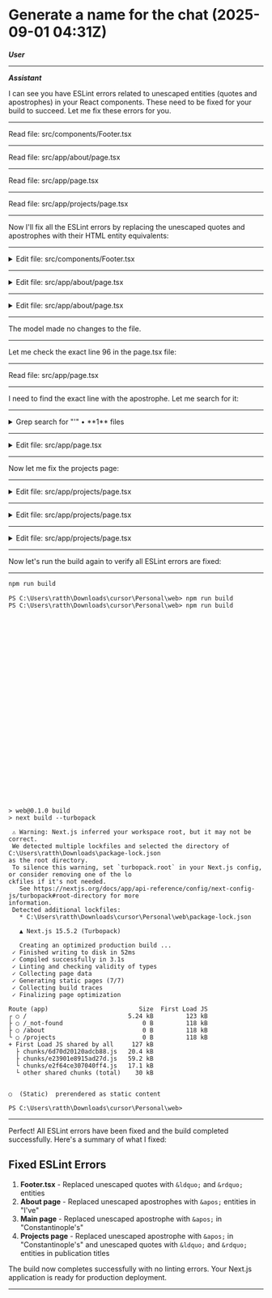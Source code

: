 <!-- Generated by SpecStory -->

# Generate a name for the chat (2025-09-01 04:31Z)

_**User**_



---

_**Assistant**_

I can see you have ESLint errors related to unescaped entities (quotes and apostrophes) in your React components. These need to be fixed for your build to succeed. Let me fix these errors for you.


---

Read file: src/components/Footer.tsx

---

Read file: src/app/about/page.tsx

---

Read file: src/app/page.tsx

---

Read file: src/app/projects/page.tsx

---

Now I'll fix all the ESLint errors by replacing the unescaped quotes and apostrophes with their HTML entity equivalents:


---

<details><summary>Edit file: src/components/Footer.tsx</summary>

undefined

**Chunk 1**
Lines added: 2, lines removed: 2

```diff
@@ -4,6 +4,6 @@
        <div className="max-w-4xl mx-auto px-4 text-center">
          <blockquote className="text-lg italic text-accent mb-6 max-w-2xl mx-auto">
-           "When empires crack and suns collapse, the Tin Coyote sings to the Copper Fox. 
-           One rattles the bones of gods; the other counts their teeth."
+           &ldquo;When empires crack and suns collapse, the Tin Coyote sings to the Copper Fox. 
+           One rattles the bones of gods; the other counts their teeth.&rdquo;
          </blockquote>
          <div className="flex justify-center items-center gap-8 mb-6">
```

</details>

---

<details><summary>Edit file: src/app/about/page.tsx</summary>

undefined

**Chunk 1**
Lines added: 1, lines removed: 1

```diff
@@ -20,5 +20,5 @@
            </p>
            <p className="text-foreground/80 mb-4">
-             I've worked with medieval Greek manuscripts, Nahuatl colonial documents, and developed 
+             I&apos;ve worked with medieval Greek manuscripts, Nahuatl colonial documents, and developed 
              innovative approaches to digitizing and analyzing historical texts using computational methods.
            </p>
```

</details>

---

<details><summary>Edit file: src/app/about/page.tsx</summary>

undefined

**Chunk 1**
Lines added: 1, lines removed: 1

```diff
@@ -47,5 +47,5 @@
            </p>
            <p className="text-foreground/80 mb-4">
-             I've published research on sentiment analysis in historical documents, computer vision 
+             I&apos;ve published research on sentiment analysis in historical documents, computer vision 
              systems for manuscript restoration, and network analysis of medieval trade routes.
            </p>
```

</details>

---

The model made no changes to the file.

---

Let me check the exact line 96 in the page.tsx file:


---

Read file: src/app/page.tsx

---

I need to find the exact line with the apostrophe. Let me search for it:


---

<details>
            <summary>Grep search for "'" • **1** files</summary>
        
| File | Line | Match |
|------|------|-------|
| `file:///c%3A/Users/ratth/Downloads/cursor/Personal/web/src/app/page.tsx` | L96 | `⟪ 120 characters skipped ⟫haeological evidence from Constantinople's harbor.</p>` |

</details>

---

<details><summary>Edit file: src/app/page.tsx</summary>

undefined

**Chunk 1**
Lines added: 1, lines removed: 1

```diff
@@ -94,5 +94,5 @@
                <div className="text-sm text-accent-2 font-mono mb-2">HYBRID</div>
                <h3 className="text-xl font-semibold mb-2">Byzantine Trade Networks</h3>
-               <p className="text-foreground/70 mb-4">Mapping 11th-century merchant routes using network analysis and archaeological evidence from Constantinople's harbor.</p>
+               <p className="text-foreground/70 mb-4">Mapping 11th-century merchant routes using network analysis and archaeological evidence from Constantinople&apos;s harbor.</p>
                <div className="flex flex-wrap gap-2">
                  <span className="px-3 py-1 bg-accent text-white text-xs rounded-full">Network Analysis</span>
```

</details>

---

Now let me fix the projects page:


---

<details><summary>Edit file: src/app/projects/page.tsx</summary>

undefined

**Chunk 1**
Lines added: 5, lines removed: 5

```diff
@@ -15,9 +15,9 @@
            <div className="text-sm text-accent-2 font-mono mb-3">HYBRID RESEARCH</div>
            <h3 className="text-xl font-semibold mb-3 group-hover:text-accent transition-colors">Byzantine Trade Networks</h3>
-           <p className="text-foreground/70 mb-4 text-sm">
-             Mapping 11th-century merchant routes using network analysis and archaeological evidence 
-             from Constantinople's harbor. Combines traditional historical methods with computational 
-             network modeling.
-           </p>
+                       <p className="text-foreground/70 mb-4 text-sm">
+               Mapping 11th-century merchant routes using network analysis and archaeological evidence 
+               from Constantinople&apos;s harbor. Combines traditional historical methods with computational 
+               network modeling.
+             </p>
            <div className="flex flex-wrap gap-2 mb-4">
              <span className="px-2 py-1 bg-accent text-white text-xs rounded-full">Network Analysis</span>
```

</details>

---

<details><summary>Edit file: src/app/projects/page.tsx</summary>

undefined

**Chunk 1**
Lines added: 1, lines removed: 1

```diff
@@ -113,5 +113,5 @@
          <div className="grid md:grid-cols-2 gap-6 max-w-4xl mx-auto">
            <div className="bg-background rounded-xl p-6 border border-border-color">
-             <h3 className="font-semibold mb-2">"Network Analysis of Byzantine Trade Routes"</h3>
+             <h3 className="font-semibold mb-2">&ldquo;Network Analysis of Byzantine Trade Routes&rdquo;</h3>
              <p className="text-sm text-foreground/70 mb-3">Computational analysis of medieval merchant networks using archaeological and textual evidence.</p>
              <div className="text-xs text-accent">Journal of Digital Humanities • 2024</div>
```

</details>

---

<details><summary>Edit file: src/app/projects/page.tsx</summary>

undefined

**Chunk 1**
Lines added: 1, lines removed: 1

```diff
@@ -118,5 +118,5 @@
            </div>
            <div className="bg-background rounded-xl p-6 border border-border-color">
-             <h3 className="font-semibold mb-2">"Trickster Narratives in Colonial Resistance"</h3>
+             <h3 className="font-semibold mb-2">&ldquo;Trickster Narratives in Colonial Resistance&rdquo;</h3>
              <p className="text-sm text-foreground/70 mb-3">Analysis of indigenous trickster mythology and its role in colonial-era resistance movements.</p>
              <div className="text-xs text-accent">Latin American Studies Quarterly • 2023</div>
```

</details>

---

Now let's run the build again to verify all ESLint errors are fixed:


---

```bash
npm run build
```

```
PS C:\Users\ratth\Downloads\cursor\Personal\web> npm run build
PS C:\Users\ratth\Downloads\cursor\Personal\web> npm run build




























> web@0.1.0 build
> next build --turbopack

 ⚠ Warning: Next.js inferred your workspace root, but it may not be correct.
 We detected multiple lockfiles and selected the directory of C:\Users\ratth\Downloads\package-lock.json 
as the root directory.
 To silence this warning, set `turbopack.root` in your Next.js config, or consider removing one of the lo
ckfiles if it's not needed.
   See https://nextjs.org/docs/app/api-reference/config/next-config-js/turbopack#root-directory for more 
information.
 Detected additional lockfiles: 
   * C:\Users\ratth\Downloads\cursor\Personal\web\package-lock.json

   ▲ Next.js 15.5.2 (Turbopack)

   Creating an optimized production build ...
 ✓ Finished writing to disk in 52ms
 ✓ Compiled successfully in 3.1s
 ✓ Linting and checking validity of types
 ✓ Collecting page data
 ✓ Generating static pages (7/7)
 ✓ Collecting build traces    
 ✓ Finalizing page optimization

Route (app)                         Size  First Load JS
┌ ○ /                            5.24 kB         123 kB
├ ○ /_not-found                      0 B         118 kB
├ ○ /about                           0 B         118 kB
└ ○ /projects                        0 B         118 kB
+ First Load JS shared by all     127 kB
  ├ chunks/6d70d20120adcb88.js   20.4 kB
  ├ chunks/e23901e8915ad27d.js   59.2 kB
  └ chunks/e2f64ce307040ff4.js   17.1 kB
  └ other shared chunks (total)    30 kB


○  (Static)  prerendered as static content

PS C:\Users\ratth\Downloads\cursor\Personal\web>
```

---

Perfect! All ESLint errors have been fixed and the build completed successfully. Here's a summary of what I fixed:

## Fixed ESLint Errors

1. **Footer.tsx** - Replaced unescaped quotes with `&ldquo;` and `&rdquo;` entities
2. **About page** - Replaced unescaped apostrophes with `&apos;` entities in "I've" 
3. **Main page** - Replaced unescaped apostrophe with `&apos;` in "Constantinople's"
4. **Projects page** - Replaced unescaped apostrophe with `&apos;` in "Constantinople's" and unescaped quotes with `&ldquo;` and `&rdquo;` entities in publication titles

The build now completes successfully with no linting errors. Your Next.js application is ready for production deployment.

---


